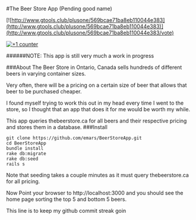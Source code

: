 #The Beer Store App (Pending good name)

[![http://www.gtools.club/plusone/569bcae71ba8eb110044e383](http://www.gtools.club/plusone/569bcae71ba8eb110044e383)](http://www.gtools.club/plusone/569bcae71ba8eb110044e383/vote)

[![+1 counter](http://127.0.0.1:3030/plusone/569ad70c15cf268220634143)](http://127.0.0.1:3030/plusone/569ad70c15cf268220634143/vote)


######NOTE: This app is still very much a work in progress

###About
The Beer Store in Ontario, Canada sells hundreds of different
beers in varying container sizes.

Very often, there will be a pricing on a certain size of beer that allows that beer
to be purchased cheaper.

I found myself trying to work this out in my head every time I went to the store,
so I thought that an app that does it for me would be worth my while.

This app queries thebeerstore.ca for all beers and their respective pricing and stores
them in a database.
###Install
```
git clone https://github.com/emars/BeerStoreApp.git
cd BeerStoreApp
bundle install
rake db:migrate
rake db:seed
rails s
```
Note that seeding takes a couple minutes as it must query thebeerstore.ca for all pricing.

Now Point your browser to http://localhost:3000 and you should see the home page
sorting the top 5 and bottom 5 beers.


This line is to keep my github commit streak goin
